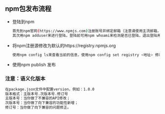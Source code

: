 ## npm包发布流程

- 登陆到npm
    ```bash
    首先到npm官网(https://www.npmjs.com)注册账号并绑定邮箱（注意请使用主流邮箱，有的邮箱可能收不到npm邮箱验证的邮件）；
    其次用npm adduser来进行登陆，登陆前可用npm whoami来检测是否已登陆，退出登陆用npm logout
    ```

- 将npm注册源修改为默认的https://registry.npmjs.org
    ```bash
    使用npm config ls来查看当前的信息，使用npm config set registry <地址> 修改注册源
    ```

- 使用npm publish 发布

###  注意：语义化版本
```bash
在package.json文件中配置version，例如：1.0.0
版本格式：主版本号.次版本号.修订号
主版本号：当你做了不兼容的API修改；
次版本号：当你做了向下兼容的功能性新增；
修订号：当你做了向下兼容的问题修正。
```